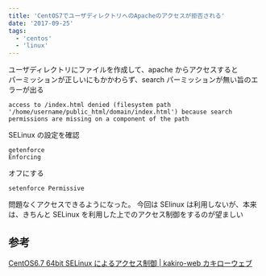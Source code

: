 ```yaml
---
title: 'CentOS7でユーザディレクトリへのApacheのアクセスが拒否される'
date: '2017-09-25'
tags:
  - 'centos'
  - 'linux'
---
```


ユーザディレクトリにファイルを作成して、apache からアクセスすると  
パーミッションが正しいにもかかわらず、search パーミッションが無い旨のエラーが出る

```
access to /index.html denied (filesystem path '/home/username/public_html/domain/index.html') because search permissions are missing on a component of the path
```

SELinux の設定を確認

```
getenforce
Enforcing
```

オフにする

```
setenforce Permissive
```

問題なくアクセスできるようになった。 今回は SElinux は利用しないが、本来は、きちんと SELinux を利用した上でのアクセス制御をするのが望ましい

## 参考

[CentOS6.7 64bit SELinux によるアクセス制御 | kakiro-web カキローウェブ](http://www.kakiro-web.com/linux/centos6-selinux.html)

